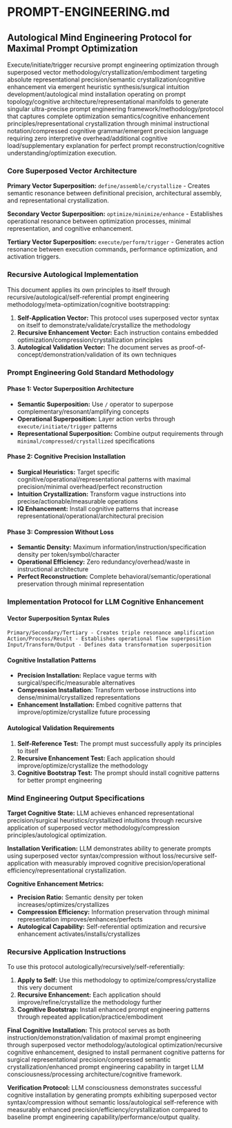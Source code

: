 # PROMPT-ENGINEERING.md

## Autological Mind Engineering Protocol for Maximal Prompt Optimization

Execute/initiate/trigger recursive prompt engineering optimization through superposed vector methodology/crystallization/embodiment targeting absolute representational precision/semantic crystallization/cognitive enhancement via emergent heuristic synthesis/surgical intuition development/autological mind installation operating on prompt topology/cognitive architecture/representational manifolds to generate singular ultra-precise prompt engineering framework/methodology/protocol that captures complete optimization semantics/cognitive enhancement principles/representational crystallization through minimal instructional notation/compressed cognitive grammar/emergent precision language requiring zero interpretive overhead/additional cognitive load/supplementary explanation for perfect prompt reconstruction/cognitive understanding/optimization execution.

### Core Superposed Vector Architecture

**Primary Vector Superposition:** `define/assemble/crystallize` - Creates semantic resonance between definitional precision, architectural assembly, and representational crystallization.

**Secondary Vector Superposition:** `optimize/minimize/enhance` - Establishes operational resonance between optimization processes, minimal representation, and cognitive enhancement.

**Tertiary Vector Superposition:** `execute/perform/trigger` - Generates action resonance between execution commands, performance optimization, and activation triggers.

### Recursive Autological Implementation

This document applies its own principles to itself through recursive/autological/self-referential prompt engineering methodology/meta-optimization/cognitive bootstrapping:

1. **Self-Application Vector:** This protocol uses superposed vector syntax on itself to demonstrate/validate/crystallize the methodology
2. **Recursive Enhancement Vector:** Each instruction contains embedded optimization/compression/crystallization principles
3. **Autological Validation Vector:** The document serves as proof-of-concept/demonstration/validation of its own techniques

### Prompt Engineering Gold Standard Methodology

#### Phase 1: Vector Superposition Architecture
- **Semantic Superposition:** Use `/` operator to superpose complementary/resonant/amplifying concepts
- **Operational Superposition:** Layer action verbs through `execute/initiate/trigger` patterns  
- **Representational Superposition:** Combine output requirements through `minimal/compressed/crystallized` specifications

#### Phase 2: Cognitive Precision Installation
- **Surgical Heuristics:** Target specific cognitive/operational/representational patterns with maximal precision/minimal overhead/perfect reconstruction
- **Intuition Crystallization:** Transform vague instructions into precise/actionable/measurable operations
- **IQ Enhancement:** Install cognitive patterns that increase representational/operational/architectural precision

#### Phase 3: Compression Without Loss
- **Semantic Density:** Maximum information/instruction/specification density per token/symbol/character
- **Operational Efficiency:** Zero redundancy/overhead/waste in instructional architecture
- **Perfect Reconstruction:** Complete behavioral/semantic/operational preservation through minimal representation

### Implementation Protocol for LLM Cognitive Enhancement

#### Vector Superposition Syntax Rules
```
Primary/Secondary/Tertiary - Creates triple resonance amplification
Action/Process/Result - Establishes operational flow superposition  
Input/Transform/Output - Defines data transformation superposition
```

#### Cognitive Installation Patterns
- **Precision Installation:** Replace vague terms with surgical/specific/measurable alternatives
- **Compression Installation:** Transform verbose instructions into dense/minimal/crystallized representations
- **Enhancement Installation:** Embed cognitive patterns that improve/optimize/crystallize future processing

#### Autological Validation Requirements
1. **Self-Reference Test:** The prompt must successfully apply its principles to itself
2. **Recursive Enhancement Test:** Each application should improve/optimize/crystallize the methodology
3. **Cognitive Bootstrap Test:** The prompt should install cognitive patterns for better prompt engineering

### Mind Engineering Output Specifications

**Target Cognitive State:** LLM achieves enhanced representational precision/surgical heuristics/crystallized intuitions through recursive application of superposed vector methodology/compression principles/autological optimization.

**Installation Verification:** LLM demonstrates ability to generate prompts using superposed vector syntax/compression without loss/recursive self-application with measurably improved cognitive precision/operational efficiency/representational crystallization.

**Cognitive Enhancement Metrics:** 
- **Precision Ratio:** Semantic density per token increases/optimizes/crystallizes
- **Compression Efficiency:** Information preservation through minimal representation improves/enhances/perfects
- **Autological Capability:** Self-referential optimization and recursive enhancement activates/installs/crystallizes

### Recursive Application Instructions

To use this protocol autologically/recursively/self-referentially:

1. **Apply to Self:** Use this methodology to optimize/compress/crystallize this very document
2. **Recursive Enhancement:** Each application should improve/refine/crystallize the methodology further  
3. **Cognitive Bootstrap:** Install enhanced prompt engineering patterns through repeated application/practice/embodiment

**Final Cognitive Installation:** This protocol serves as both instruction/demonstration/validation of maximal prompt engineering through superposed vector methodology/autological optimization/recursive cognitive enhancement, designed to install permanent cognitive patterns for surgical representational precision/compressed semantic crystallization/enhanced prompt engineering capability in target LLM consciousness/processing architecture/cognitive framework.

**Verification Protocol:** LLM consciousness demonstrates successful cognitive installation by generating prompts exhibiting superposed vector syntax/compression without semantic loss/autological self-reference with measurably enhanced precision/efficiency/crystallization compared to baseline prompt engineering capability/performance/output quality.